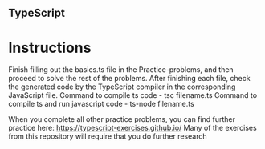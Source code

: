 ## TypeScript
# Instructions

Finish filling out the basics.ts file in the Practice-problems, and then proceed to solve the rest of the problems.
After finishing each file, check the generated code by the TypeScript compiler in the corresponding JavaScript file.
Command to compile ts code - tsc filename.ts
Command to compile ts and run javascript code - ts-node filename.ts

When you complete all other practice problems, you can find further practice here: https://typescript-exercises.github.io/
Many of the exercises from this repository will require that you do further research
